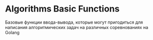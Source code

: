 # Algorithms Basic Functions
Базовые функции ввода-вывода, которые могут пригодиться для написания алгоритмических задач на различных соревнованиях на Golang
